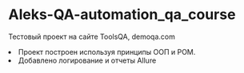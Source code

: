 # Aleks-QA-automation_qa_course
Тестовый проект на сайте ToolsQA, demoqa.com
<li>Проект построен используя принципы ООП и POM.</li>
<li>Добавлено логирование и отчеты Allure</li>
